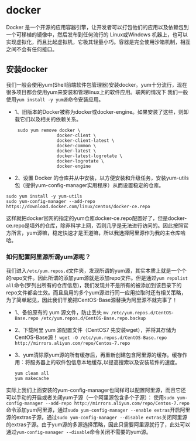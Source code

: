 # docker

Docker 是一个开源的应用容器引擎，让开发者可以打包他们的应用以及依赖包到一个可移植的镜像中，然后发布到任何流行的 Linux或Windows 机器上，也可以实现虚拟化，而且比起虚拟机，它极其轻量小巧。容器是完全使用沙箱机制，相互之间不会有任何接口。

## 安装docker

我们一般会使用yum(Shell前端软件包管理器)安装docker。yum十分流行，现在很多项目都会使用yum来安装和管理linux上的软件应用。联网的情况下 我们一般使用```yum install -y yum源```命令安装应用。

- 1、旧版本的Docker被称为docker或docker-engine。如果安装了这些，则卸载它们以及相关的依赖关系。
  
  ```linux
   sudo yum remove docker \
                  docker-client \
                  docker-client-latest \
                  docker-common \
                  docker-latest \
                  docker-latest-logrotate \
                  docker-logrotate \
                  docker-engine
  ```

- 2、设置 Docker 的仓库并从中安装，以方便安装和升级任务，安装yum-utils包（提供yum-config-manager实用程序）从而设置稳定的仓库。
  
```linux
sudo yum install -y yum-utils
sudo yum-config-manager --add-repo https://download.docker.com/linux/centos/docker-ce.repo
```

这样就把docker官网的指定的yum仓库docker-ce.repo配置好了，但是docker-ce.repo是墙外的仓库，除非科学上网，否则几乎是无法进行访问的。因此按照官方所言，yum源嘛，稳定快速才是王道嘛，所以我选择阿里源作为我的主仓库哈哈。

### 如何配置阿里源所谓yum源呢？

我们进入```/etc/yum.repos.d```文件夹，发现所谓的yum源，其实本质上就是一个个的repo文件。因此所谓的添加yum源就是添加repo文件。但是通过```yum repolist all```命令(罗列出所有的仓库信息)，我们发现并不是所有的被添加到该目录下的repo文件都会生效。而且启用的多个yum源进行同一应用拉取时还有相关策略，为了简单起见，因此我们干脆把CentOS-Base源替换为阿里源不就完事了！

- 1、备份原有的 yum 源文件，防止丢失
  ```mv /etc/yum.repos.d/CentOS-Base.repo /etc/yum.repos.d/CentOS-Base.repo.backup```

- 2、下载阿里 yum 源配置文件（CentOS7 先安装wget），并将其存储为CentOS-Base源！
  ```wget -O /etc/yum.repos.d/CentOS-Base.repo http://mirrors.aliyun.com/repo/Centos-7.repo```

- 3、yum清除原yum源的所有缓存后，再重新创建包含阿里源的缓存。缓存作用：将服务器上的软件包信息本地缓存,以提高搜索以及安装软件的速度。
  
  ```linux
  yum clean all
  yum makecache
  ```

实际上我们上面安装的yum-config-manager也同样可以配置阿里源，而且它还可以手动的开启或者关闭yum子源（一个阿里源包含多个子源）：
使用```sudo yum-config-manager --add-repo http://mirrors.aliyun.com/repo/Centos-7.repo```命令添加yum阿里源，通过```sudo yum-config-manager --enable extras```开启阿里源的extras子源，通过```sudo yum-config-manager --disable extras```关闭阿里源的extras子源。由于yum源的多源选择策略，因此只需要阿里源就行了，此处可以通过```yum-config-manager --disable```命令关闭不需要的yum源。
